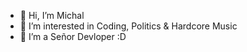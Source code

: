 - 👋 Hi, I’m Michal
- 👀 I’m interested in Coding, Politics & Hardcore Music
- 🌱 I’m a Señor Devloper :D 

<!---
hardrave/hardrave is a ✨ special ✨ repository because its `README.md` (this file) appears on your GitHub profile.
You can click the Preview link to take a look at your changes.
--->
